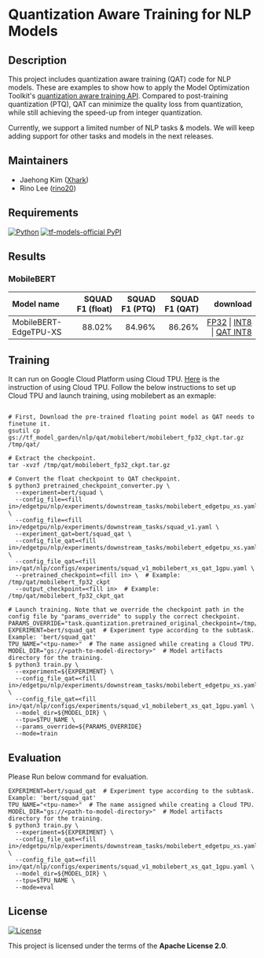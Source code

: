 # Quantization Aware Training for NLP Models

## Description

This project includes quantization aware training (QAT) code for NLP models.
These are examples to show how to apply the Model Optimization Toolkit's
[quantization aware training API](https://www.tensorflow.org/model_optimization/guide/quantization/training).
Compared to post-training quantization (PTQ), QAT can minimize the quality loss
from quantization, while still achieving the speed-up from integer quantization.

Currently, we support a limited number of NLP tasks & models. We will keep
adding support for other tasks and models in the next releases.

## Maintainers

- Jaehong Kim ([Xhark](https://github.com/Xhark))
- Rino Lee ([rino20](https://github.com/rino20))

## Requirements

[![Python](https://img.shields.io/pypi/pyversions/tensorflow.svg?style=plastic)](https://badge.fury.io/py/tensorflow)
[![tf-models-official PyPI](https://badge.fury.io/py/tf-models-official.svg)](https://badge.fury.io/py/tf-models-official)

## Results
### MobileBERT

Model name            | SQUAD F1 (float) | SQUAD F1 (PTQ) | SQUAD F1 (QAT) | download
:-------------------- | ---------------: | -------------: | -------------: | ---------:
MobileBERT-EdgeTPU-XS | 88.02%           | 84.96%         | 86.26%         | [FP32](https://storage.googleapis.com/tf_model_garden/nlp/qat/mobilebert/model_fp32.tflite) \| [INT8](https://storage.googleapis.com/tf_model_garden/nlp/qat/mobilebert/model_int8_ptq.tflite) \| [QAT INT8](https://storage.googleapis.com/tf_model_garden/nlp/qat/mobilebert/model_int8_qat.tflite)

## Training

It can run on Google Cloud Platform using Cloud TPU.
[Here](https://cloud.google.com/tpu/docs/how-to) is the instruction of using
Cloud TPU. Follow the below instructions to set up Cloud TPU and launch
training, using mobilebert as an exmaple:

```shell

# First, Download the pre-trained floating point model as QAT needs to finetune it.
gsutil cp gs://tf_model_garden/nlp/qat/mobilebert/mobilebert_fp32_ckpt.tar.gz /tmp/qat/

# Extract the checkpoint.
tar -xvzf /tmp/qat/mobilebert_fp32_ckpt.tar.gz

# Convert the float checkpoint to QAT checkpoint.
$ python3 pretrained_checkpoint_converter.py \
  --experiment=bert/squad \
  --config_file=<fill in>/edgetpu/nlp/experiments/downstream_tasks/mobilebert_edgetpu_xs.yaml \
  --config_file=<fill in>/edgetpu/nlp/experiments/downstream_tasks/squad_v1.yaml \
  --experiment_qat=bert/squad_qat \
  --config_file_qat=<fill in>/edgetpu/nlp/experiments/downstream_tasks/mobilebert_edgetpu_xs.yaml \
  --config_file_qat=<fill in>/qat/nlp/configs/experiments/squad_v1_mobilebert_xs_qat_1gpu.yaml \
  --pretrained_checkpoint=<fill in> \  # Example: /tmp/qat/mobilebert_fp32_ckpt
  --output_checkpoint=<fill in>  # Example: /tmp/qat/mobilebert_fp32_ckpt_qat

# Launch training. Note that we override the checkpoint path in the config file by "params_override" to supply the correct checkpoint.
PARAMS_OVERRIDE="task.quantization.pretrained_original_checkpoint=/tmp/qat/mobilebert_fp32_ckpt_qat"
EXPERIMENT=bert/squad_qat  # Experiment type according to the subtask. Example: 'bert/squad_qat'
TPU_NAME="<tpu-name>"  # The name assigned while creating a Cloud TPU.
MODEL_DIR="gs://<path-to-model-directory>"  # Model artifacts directory for the training.
$ python3 train.py \
  --experiment=${EXPERIMENT} \
  --config_file_qat=<fill in>/edgetpu/nlp/experiments/downstream_tasks/mobilebert_edgetpu_xs.yaml \
  --config_file_qat=<fill in>/qat/nlp/configs/experiments/squad_v1_mobilebert_xs_qat_1gpu.yaml \
  --model_dir=${MODEL_DIR} \
  --tpu=$TPU_NAME \
  --params_override=${PARAMS_OVERRIDE}
  --mode=train
```

## Evaluation

Please Run below command for evaluation.

```shell
EXPERIMENT=bert/squad_qat  # Experiment type according to the subtask. Example: 'bert/squad_qat'
TPU_NAME="<tpu-name>"  # The name assigned while creating a Cloud TPU.
MODEL_DIR="gs://<path-to-model-directory>"  # Model artifacts directory for the training.
$ python3 train.py \
  --experiment=${EXPERIMENT} \
  --config_file_qat=<fill in>/edgetpu/nlp/experiments/downstream_tasks/mobilebert_edgetpu_xs.yaml \
  --config_file_qat=<fill in>/qat/nlp/configs/experiments/squad_v1_mobilebert_xs_qat_1gpu.yaml \
  --model_dir=${MODEL_DIR} \
  --tpu=$TPU_NAME \
  --mode=eval
```

## License

[![License](https://img.shields.io/badge/License-Apache%202.0-blue.svg)](https://opensource.org/licenses/Apache-2.0)

This project is licensed under the terms of the **Apache License 2.0**.



